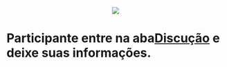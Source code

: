 <div align="center">
<img src="/índice.png">
</div>


# Participante entre na aba<a href="https://github.com/ArthurMaverick/-Hacking.Rio/discussions">Discução</a> e deixe suas informações.
